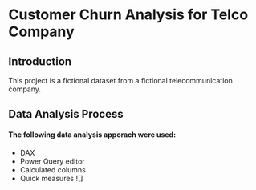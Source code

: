 # Customer Churn Analysis for Telco Company
## Introduction

This project is a fictional dataset from a fictional telecommunication company.

## Data Analysis Process

#### The following data analysis apporach were used:
- DAX
- Power Query editor
- Calculated columns
- Quick measures
![]

